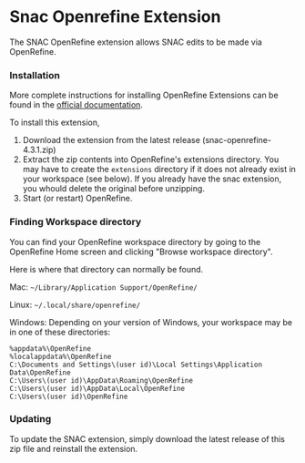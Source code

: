 # Snac Openrefine Extension
The SNAC OpenRefine extension allows SNAC edits to be made via OpenRefine.


### Installation
More complete instructions for installing OpenRefine Extensions can be found in the [official documentation](https://docs.openrefine.org/manual/installing/#installing-extensions).

To install this extension,
1. Download the extension from the latest release (snac-openrefine-4.3.1.zip)
2. Extract the zip contents into OpenRefine's extensions directory.  You may have to create the `extensions` directory if it does not already exist in your workspace (see below).  If you already have the snac extension, you whould delete the original before unzipping.
3. Start (or restart) OpenRefine.

### Finding Workspace directory
You can find your OpenRefine workspace directory by going to the OpenRefine Home screen and clicking "Browse workspace directory".

Here is where that directory can normally be found.

Mac:  `~/Library/Application Support/OpenRefine/`

Linux:  `~/.local/share/openrefine/`

Windows: Depending on your version of Windows, your workspace may be in one of these directories:
```
%appdata%\OpenRefine
%localappdata%\OpenRefine
C:\Documents and Settings\(user id)\Local Settings\Application Data\OpenRefine
C:\Users\(user id)\AppData\Roaming\OpenRefine
C:\Users\(user id)\AppData\Local\OpenRefine
C:\Users\(user id)\OpenRefine
```

### Updating
To update the SNAC extension, simply download the latest release of this zip file and reinstall the extension.

